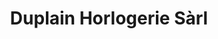 ---
title: "Duplain Horlogerie Sàrl"
url: /la-chaux-de-fonds/duplain-horlogerie-sarl/
shop: Uhren
---
